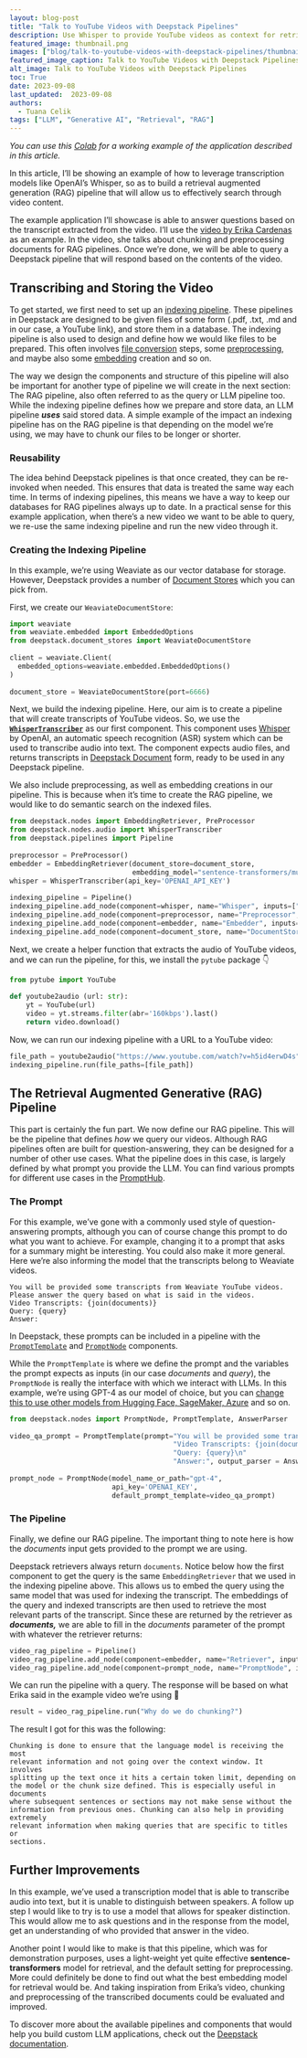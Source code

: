 ```yaml
---
layout: blog-post
title: "Talk to YouTube Videos with Deepstack Pipelines"
description: Use Whisper to provide YouTube videos as context for retrieval augmented generation
featured_image: thumbnail.png
images: ["blog/talk-to-youtube-videos-with-deepstack-pipelines/thumbnail.png"]
featured_image_caption: Talk to YouTube Videos with Deepstack Pipelines
alt_image: Talk to YouTube Videos with Deepstack Pipelines
toc: True
date: 2023-09-08
last_updated:  2023-09-08
authors:
  - Tuana Celik
tags: ["LLM", "Generative AI", "Retrieval", "RAG"]
---
```



_You can use this_ [_Colab_](https://colab.research.google.com/drive/1sZM5Y1NkPOy3y8HCsecsmhjImrARIVru?usp=sharing) _for a working example of the application described in this article._

In this article, I’ll be showing an example of how to leverage transcription models like OpenAI’s Whisper, so as to build a retrieval augmented generation (RAG) pipeline that will allow us to effectively search through video content.

The example application I’ll showcase is able to answer questions based on the transcript extracted from the video. I’ll use the [video by Erika Cardenas](https://www.youtube.com/watch?v=h5id4erwD4s) as an example. In the video, she talks about chunking and preprocessing documents for RAG pipelines. Once we’re done, we will be able to query a Deepstack pipeline that will respond based on the contents of the video.

## Transcribing and Storing the Video

To get started, we first need to set up an [indexing pipeline](https://docs.deepstack.khulnasoft.com/docs/pipelines#indexing-pipelines). These pipelines in Deepstack are designed to be given files of some form (.pdf, .txt, .md and in our case, a YouTube link), and store them in a database. The indexing pipeline is also used to design and define how we would like files to be prepared. This often involves [file conversion](https://docs.deepstack.khulnasoft.com/docs/file_converters) steps, some [preprocessing](https://docs.deepstack.khulnasoft.com/docs/preprocessor), and maybe also some [embedding](https://docs.deepstack.khulnasoft.com/docs/retriever#embedding-retrieval-recommended) creation and so on.

The way we design the components and structure of this pipeline will also be important for another type of pipeline we will create in the next section: The RAG pipeline, also often referred to as the query or LLM pipeline too. While the indexing pipeline defines how we prepare and store data, an LLM pipeline **_uses_** said stored data. A simple example of the impact an indexing pipeline has on the RAG pipeline is that depending on the model we’re using, we may have to chunk our files to be longer or shorter.

### Reusability

The idea behind Deepstack pipelines is that once created, they can be re-invoked when needed. This ensures that data is treated the same way each time. In terms of indexing pipelines, this means we have a way to keep our databases for RAG pipelines always up to date. In a practical sense for this example application, when there’s a new video we want to be able to query, we re-use the same indexing pipeline and run the new video through it.

### Creating the Indexing Pipeline

In this example, we’re using Weaviate as our vector database for storage. However, Deepstack provides a number of [Document Stores](https://deepstack.khulnasoft.com/integrations?type=Document+Store) which you can pick from.

First, we create our `WeaviateDocumentStore`:
```python
import weaviate  
from weaviate.embedded import EmbeddedOptions  
from deepstack.document_stores import WeaviateDocumentStore  
  
client = weaviate.Client(  
  embedded_options=weaviate.embedded.EmbeddedOptions()  
)  
  
document_store = WeaviateDocumentStore(port=6666)
```
Next, we build the indexing pipeline. Here, our aim is to create a pipeline that will create transcripts of YouTube videos. So, we use the [**`WhisperTranscriber`**](https://docs.deepstack.khulnasoft.com/docs/whisper_transcriber) as our first component. This component uses [Whisper](https://openai.com/research/whisper) by OpenAI, an automatic speech recognition (ASR) system which can be used to transcribe audio into text. The component expects audio files, and returns transcripts in [Deepstack Document](https://docs.deepstack.khulnasoft.com/docs/documents_answers_labels) form, ready to be used in any Deepstack pipeline.

We also include preprocessing, as well as embedding creations in our pipeline. This is because when it’s time to create the RAG pipeline, we would like to do semantic search on the indexed files.
```python
from deepstack.nodes import EmbeddingRetriever, PreProcessor  
from deepstack.nodes.audio import WhisperTranscriber  
from deepstack.pipelines import Pipeline  
  
preprocessor = PreProcessor()  
embedder = EmbeddingRetriever(document_store=document_store,   
                              embedding_model="sentence-transformers/multi-qa-mpnet-base-dot-v1")  
whisper = WhisperTranscriber(api_key='OPENAI_API_KEY')  
  
indexing_pipeline = Pipeline()  
indexing_pipeline.add_node(component=whisper, name="Whisper", inputs=["File"])  
indexing_pipeline.add_node(component=preprocessor, name="Preprocessor", inputs=["Whisper"])  
indexing_pipeline.add_node(component=embedder, name="Embedder", inputs=["Preprocessor"])  
indexing_pipeline.add_node(component=document_store, name="DocumentStore", inputs=["Embedder"])
```
Next, we create a helper function that extracts the audio of YouTube videos, and we can run the pipeline, for this, we install the `pytube` package 👇
```python
from pytube import YouTube  
  
def youtube2audio (url: str):  
    yt = YouTube(url)  
    video = yt.streams.filter(abr='160kbps').last()  
    return video.download()
```
Now, we can run our indexing pipeline with a URL to a YouTube video:
```python
file_path = youtube2audio("https://www.youtube.com/watch?v=h5id4erwD4s")  
indexing_pipeline.run(file_paths=[file_path])
```
## The Retrieval Augmented Generative (RAG) Pipeline

This part is certainly the fun part. We now define our RAG pipeline. This will be the pipeline that defines _how_ we query our videos. Although RAG pipelines often are built for question-answering, they can be designed for a number of other use cases. What the pipeline does in this case, is largely defined by what prompt you provide the LLM. You can find various prompts for different use cases in the [PromptHub](https://prompthub.khulnasoft.com/).

### The Prompt

For this example, we’ve gone with a commonly used style of question-answering prompts, although you can of course change this prompt to do what you want to achieve. For example, changing it to a prompt that asks for a summary might be interesting. You could also make it more general. Here we’re also informing the model that the transcripts belong to Weaviate videos.
```
You will be provided some transcripts from Weaviate YouTube videos.   
Please answer the query based on what is said in the videos.  
Video Transcripts: {join(documents)}  
Query: {query}  
Answer:
```
In Deepstack, these prompts can be included in a pipeline with the [`PromptTemplate`](https://docs.deepstack.khulnasoft.com/docs/prompt_node#prompttemplates) and [`PromptNode`](https://docs.deepstack.khulnasoft.com/docs/prompt_node) components.

While the `PromptTemplate` is where we define the prompt and the variables the prompt expects as inputs (in our case _documents_ and _query_), the `PromptNode` is really the interface with which we interact with LLMs. In this example, we’re using GPT-4 as our model of choice, but you can [change this to use other models from Hugging Face, SageMaker, Azure](https://docs.deepstack.khulnasoft.com/docs/prompt_node#models) and so on.
```python
from deepstack.nodes import PromptNode, PromptTemplate, AnswerParser  
  
video_qa_prompt = PromptTemplate(prompt="You will be provided some transcripts from Weaviate YouTube videos. Please answer the query based on what is said in the videos.\n"  
                                        "Video Transcripts: {join(documents)}\n"  
                                        "Query: {query}\n"  
                                        "Answer:", output_parser = AnswerParser())  
  
prompt_node = PromptNode(model_name_or_path="gpt-4", 
                         api_key='OPENAI_KEY', 
                         default_prompt_template=video_qa_prompt)
```
### The Pipeline

Finally, we define our RAG pipeline. The important thing to note here is how the _documents_ input gets provided to the prompt we are using.

Deepstack retrievers always return `documents`. Notice below how the first component to get the query is the same `EmbeddingRetriever` that we used in the indexing pipeline above. This allows us to embed the query using the same model that was used for indexing the transcript. The embeddings of the query and indexed transcripts are then used to retrieve the most relevant parts of the transcript. Since these are returned by the retriever as **_documents,_** we are able to fill in the _documents_ parameter of the prompt with whatever the retriever returns:
```python
video_rag_pipeline = Pipeline()  
video_rag_pipeline.add_node(component=embedder, name="Retriever", inputs=["Query"])  
video_rag_pipeline.add_node(component=prompt_node, name="PromptNode", inputs=["Retriever"])
```
We can run the pipeline with a query. The response will be based on what Erika said in the example video we’re using 🤗
```python
result = video_rag_pipeline.run("Why do we do chunking?")
```
The result I got for this was the following:
```
Chunking is done to ensure that the language model is receiving the most   
relevant information and not going over the context window. It involves   
splitting up the text once it hits a certain token limit, depending on   
the model or the chunk size defined. This is especially useful in documents   
where subsequent sentences or sections may not make sense without the   
information from previous ones. Chunking can also help in providing extremely   
relevant information when making queries that are specific to titles or   
sections.
```
## Further Improvements

In this example, we’ve used a transcription model that is able to transcribe audio into text, but it is unable to distinguish between speakers. A follow up step I would like to try is to use a model that allows for speaker distinction. This would allow me to ask questions and in the response from the model, get an understanding of who provided that answer in the video.

Another point I would like to make is that this pipeline, which was for demonstration purposes, uses a light-weight yet quite effective **sentence-transformers** model for retrieval, and the default setting for preprocessing. More could definitely be done to find out what the best embedding model for retrieval would be. And taking inspiration from Erika’s video, chunking and preprocessing of the transcribed documents could be evaluated and improved.

To discover more about the available pipelines and components that would help you build custom LLM applications, check out the [Deepstack documentation](https://docs.deepstack.khulnasoft.com/).